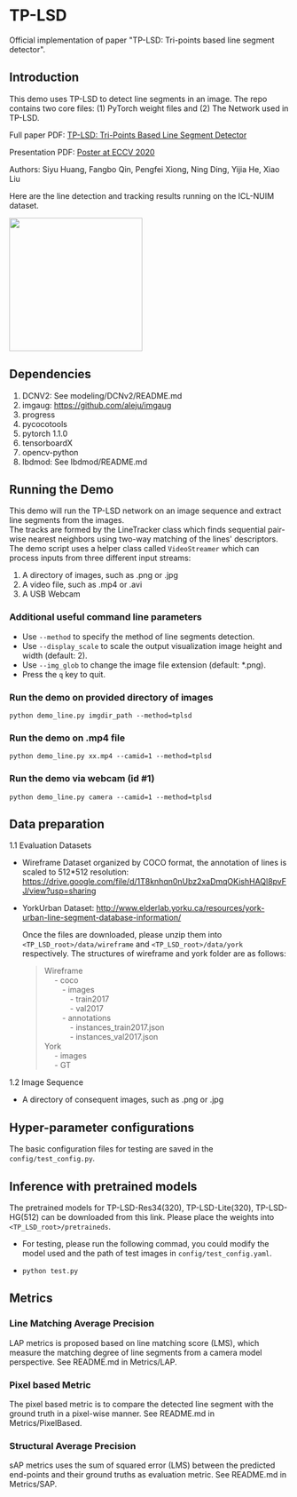 # TP-LSD
Official implementation of paper "TP-LSD: Tri-points based line segment detector".

## Introduction
This demo uses TP-LSD to detect line segments in an image. The repo contains two core files: (1) PyTorch weight files and (2) The Network used in TP-LSD. 

Full paper PDF: [TP-LSD: Tri-Points Based Line Segment Detector](https://arxiv.org/abs/2009.05505)

Presentation PDF: [Poster at ECCV 2020](Paper/ECCV-tplsd.pdf)

Authors: Siyu Huang, Fangbo Qin, Pengfei Xiong, Ning Ding, Yijia He, Xiao Liu


Here are the line detection and tracking results running on the ICL-NUIM dataset.

<img src="Paper/processed_icl.gif" width="240">

## Dependencies
1. DCNV2: See modeling/DCNv2/README.md
2. imgaug: https://github.com/aleju/imgaug
3. progress
4. pycocotools
5. pytorch 1.1.0
6. tensorboardX 
7. opencv-python
8. lbdmod: See lbdmod/README.md

## Running the Demo
This demo will run the TP-LSD network on an image sequence and extract line segments from the images.  
The tracks are formed by the LineTracker class which finds sequential pair-wise nearest neighbors using two-way matching of the lines' descriptors.
The demo script uses a helper class called `VideoStreamer` which can process inputs from three different input streams:

1. A directory of images, such as .png or .jpg
2. A video file, such as .mp4 or .avi
3. A USB Webcam

### Additional useful command line parameters
* Use `--method` to specify the method of line segments detection.
* Use `--display_scale` to scale the output visualization image height and width (default: 2).
* Use `--img_glob` to change the image file extension (default: *.png).
* Press the `q` key to quit.

### Run the demo on provided directory of images
`python demo_line.py imgdir_path --method=tplsd` 

### Run the demo on .mp4 file
`python demo_line.py xx.mp4 --camid=1 --method=tplsd`

### Run the demo via webcam (id #1) 
`python demo_line.py camera --camid=1 --method=tplsd`


## Data preparation
1.1 Evaluation Datasets
  - Wireframe Dataset organized by COCO format, the annotation of lines is scaled to 512*512 resolution: https://drive.google.com/file/d/1T8knhqn0nUbz2xaDmqOKishHAQl8pvFJ/view?usp=sharing
  - YorkUrban Dataset: http://www.elderlab.yorku.ca/resources/york-urban-line-segment-database-information/

      Once the files are downloaded, please unzip them into `<TP_LSD_root>/data/wireframe` and `<TP_LSD_root>/data/york` respectively. The structures of wireframe and york folder are as follows:
      >  Wireframe <br />
      >  &emsp; - coco <br />
      >  &emsp;&emsp; - images <br />
      >  &emsp;&emsp;&emsp; - train2017 <br />
      >  &emsp;&emsp;&emsp; - val2017 <br />
      >  &emsp;&emsp; - annotations <br />
      >  &emsp;&emsp;&emsp; - instances_train2017.json <br />
      >  &emsp;&emsp;&emsp; - instances_val2017.json <br />
      > York <br />
      > &emsp; - images <br />
      > &emsp; - GT <br />

1.2 Image Sequence
  - A directory of consequent images, such as .png or .jpg


## Hyper-parameter configurations
The basic configuration files for testing are saved in the `config/test_config.py`.

## Inference with pretrained models
The pretrained models for TP-LSD-Res34(320), TP-LSD-Lite(320), TP-LSD-HG(512) can be downloaded from this link. Please place the weights into `<TP_LSD_root>/pretraineds`.
- For testing, please run the following commad, you could modify the model used and the path of test images in `config/test_config.yaml`.

- `python test.py`

## Metrics
### Line Matching Average Precision
LAP metrics is proposed based on line matching score (LMS), which measure the matching degree of line segments from a camera model perspective.
See README.md in Metrics/LAP.

### Pixel based Metric
The pixel based metric is to compare the detected line segment with the ground truth in a pixel-wise manner.
See README.md in Metrics/PixelBased.

### Structural Average Precision
sAP metrics uses the sum of squared error (LMS) between the predicted end-points and their ground truths as evaluation metric.
See README.md in Metrics/SAP.


